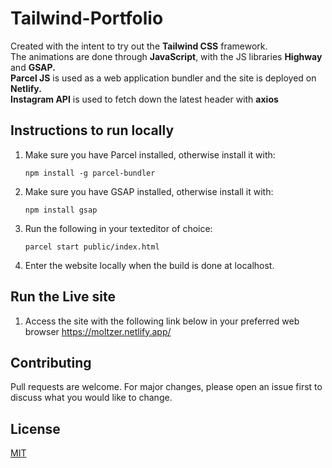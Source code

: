 # Tailwind-Portfolio
Created with the intent to try out the <strong>Tailwind CSS</strong> framework. <br>
The animations are done through <strong>JavaScript</strong>, with the JS libraries <strong>Highway</strong> and <strong>GSAP.</strong> <br>
<strong>Parcel JS</strong> is used as a web application bundler and the site is deployed on <strong>Netlify.</strong> <br>
<strong>Instagram API</strong> is used to fetch down the latest header with <strong>axios</strong>

## Instructions to run locally
1. Make sure you have Parcel installed, otherwise install it with:
    ```
    npm install -g parcel-bundler
    ```
2. Make sure you have GSAP installed, otherwise install it with:
    ```
    npm install gsap
    ```
    
3. Run the following in your texteditor of choice:
    ```
    parcel start public/index.html
    ```
4. Enter the website locally when the build is done at localhost.

## Run the Live site
1. Access the site with the following link below in your preferred web browser
https://moltzer.netlify.app/

## Contributing
Pull requests are welcome. For major changes, please open an issue first to discuss what you would like to change.

## License
[MIT](https://choosealicense.com/licenses/mit/)


